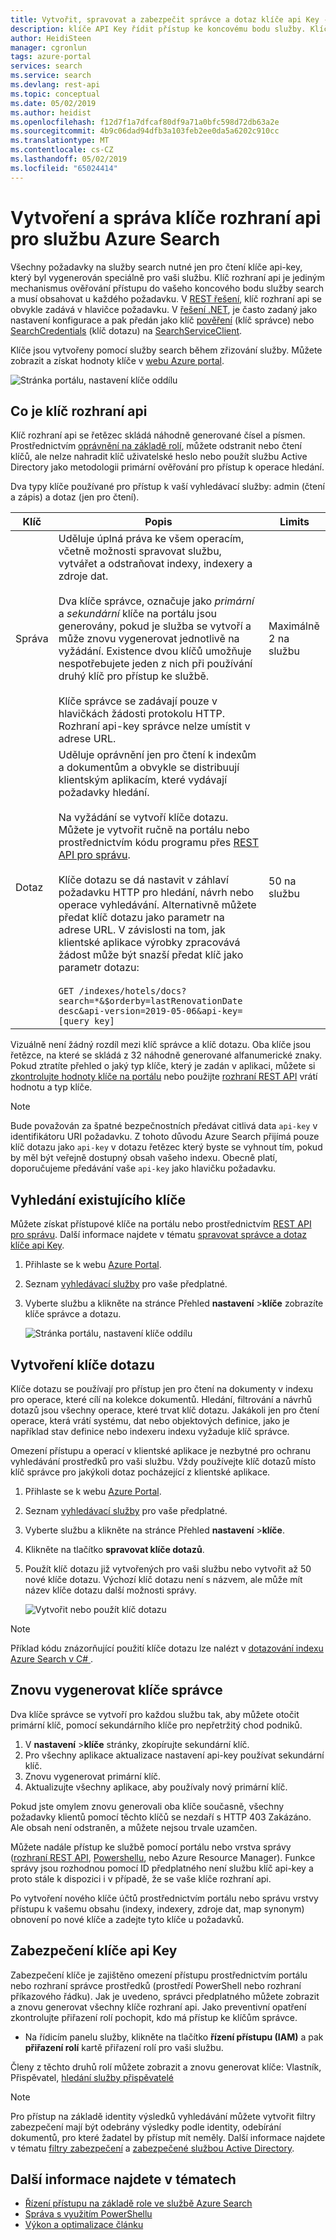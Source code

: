 ```yaml
---
title: Vytvořit, spravovat a zabezpečit správce a dotaz klíče api Key - Azure Search
description: klíče API Key řídit přístup ke koncovému bodu služby. Klíče správce udělují oprávnění k zápisu. Pro přístup jen pro čtení můžete vytvořit klíče dotazu.
author: HeidiSteen
manager: cgronlun
tags: azure-portal
services: search
ms.service: search
ms.devlang: rest-api
ms.topic: conceptual
ms.date: 05/02/2019
ms.author: heidist
ms.openlocfilehash: f12d7f1a7dfcaf80df9a71a0bfc598d72db63a2e
ms.sourcegitcommit: 4b9c06dad94dfb3a103feb2ee0da5a6202c910cc
ms.translationtype: MT
ms.contentlocale: cs-CZ
ms.lasthandoff: 05/02/2019
ms.locfileid: "65024414"
---
```

# <a name="create-and-manage-api-keys-for-an-azure-search-service"></a>Vytvoření a správa klíče rozhraní api pro službu Azure Search

Všechny požadavky na služby search nutné jen pro čtení klíče api-key, který byl vygenerován speciálně pro vaši službu. Klíč rozhraní api je jediným mechanismus ověřování přístupu do vašeho koncového bodu služby search a musí obsahovat u každého požadavku. V [REST řešení](search-get-started-nodejs.md#update-the-configjs-with-your-search-service-url-and-api-key), klíč rozhraní api se obvykle zadává v hlavičce požadavku. V [řešení .NET](search-howto-dotnet-sdk.md#core-scenarios), je často zadaný jako nastavení konfigurace a pak předán jako klíč [pověření](https://docs.microsoft.com/dotnet/api/microsoft.azure.search.searchserviceclient.credentials) (klíč správce) nebo [SearchCredentials](https://docs.microsoft.com/dotnet/api/microsoft.azure.search.searchserviceclient.searchcredentials) (klíč dotazu) na [SearchServiceClient](https://docs.microsoft.com/dotnet/api/microsoft.azure.search.searchserviceclient).

Klíče jsou vytvořeny pomocí služby search během zřizování služby. Můžete zobrazit a získat hodnoty klíče v [webu Azure portal](https://portal.azure.com).

![Stránka portálu, nastavení klíče oddílu](media/search-manage/azure-search-view-keys.png)

## <a name="what-is-an-api-key"></a>Co je klíč rozhraní api

Klíč rozhraní api se řetězec skládá náhodně generované čísel a písmen. Prostřednictvím [oprávnění na základě rolí](search-security-rbac.md), můžete odstranit nebo čtení klíčů, ale nelze nahradit klíč uživatelské heslo nebo použít službu Active Directory jako metodologii primární ověřování pro přístup k operace hledání. 

Dva typy klíče používané pro přístup k vaší vyhledávací služby: admin (čtení a zápis) a dotaz (jen pro čtení).

|Klíč|Popis|Limits|  
|---------|-----------------|------------|  
|Správa|Uděluje úplná práva ke všem operacím, včetně možnosti spravovat službu, vytvářet a odstraňovat indexy, indexery a zdroje dat.<br /><br /> Dva klíče správce, označuje jako *primární* a *sekundární* klíče na portálu jsou generovány, pokud je služba se vytvoří a může znovu vygenerovat jednotlivě na vyžádání. Existence dvou klíčů umožňuje nespotřebujete jeden z nich při používání druhý klíč pro přístup ke službě.<br /><br /> Klíče správce se zadávají pouze v hlavičkách žádosti protokolu HTTP. Rozhraní api-key správce nelze umístit v adrese URL.|Maximálně 2 na službu|  
|Dotaz|Uděluje oprávnění jen pro čtení k indexům a dokumentům a obvykle se distribuují klientským aplikacím, které vydávají požadavky hledání.<br /><br /> Na vyžádání se vytvoří klíče dotazu. Můžete je vytvořit ručně na portálu nebo prostřednictvím kódu programu přes [REST API pro správu](https://docs.microsoft.com/rest/api/searchmanagement/).<br /><br /> Klíče dotazu se dá nastavit v záhlaví požadavku HTTP pro hledání, návrh nebo operace vyhledávání. Alternativně můžete předat klíč dotazu jako parametr na adrese URL. V závislosti na tom, jak klientské aplikace výrobky zpracovává žádost může být snazší předat klíč jako parametr dotazu:<br /><br /> `GET /indexes/hotels/docs?search=*&$orderby=lastRenovationDate desc&api-version=2019-05-06&api-key=[query key]`|50 na službu|  

 Vizuálně není žádný rozdíl mezi klíč správce a klíč dotazu. Oba klíče jsou řetězce, na které se skládá z 32 náhodně generované alfanumerické znaky. Pokud ztratíte přehled o jaký typ klíče, který je zadán v aplikaci, můžete si [zkontrolujte hodnoty klíče na portálu](https://portal.azure.com) nebo použijte [rozhraní REST API](https://docs.microsoft.com/rest/api/searchmanagement/) vrátí hodnotu a typ klíče.  

> [!NOTE]  
>  Bude považován za špatné bezpečnostních předávat citlivá data `api-key` v identifikátoru URI požadavku. Z tohoto důvodu Azure Search přijímá pouze klíč dotazu jako `api-key` v dotazu řetězec který byste se vyhnout tím, pokud by měl být veřejně dostupný obsah vašeho indexu. Obecně platí, doporučujeme předávání vaše `api-key` jako hlavičku požadavku.  

## <a name="find-existing-keys"></a>Vyhledání existujícího klíče

Můžete získat přístupové klíče na portálu nebo prostřednictvím [REST API pro správu](https://docs.microsoft.com/rest/api/searchmanagement/). Další informace najdete v tématu [spravovat správce a dotaz klíče api Key](search-security-api-keys.md).

1. Přihlaste se k webu [Azure Portal](https://portal.azure.com).
2. Seznam [vyhledávací služby](https://portal.azure.com/#blade/HubsExtension/BrowseResourceBlade/resourceType/Microsoft.Search%2FsearchServices) pro vaše předplatné.
3. Vyberte službu a klikněte na stránce Přehled **nastavení** >**klíče** zobrazíte klíče správce a dotazu.

   ![Stránka portálu, nastavení klíče oddílu](media/search-security-overview/settings-keys.png)

## <a name="create-query-keys"></a>Vytvoření klíče dotazu

Klíče dotazu se používají pro přístup jen pro čtení na dokumenty v indexu pro operace, které cílí na kolekce dokumentů. Hledání, filtrování a návrhů dotazů jsou všechny operace, které trvat klíč dotazu. Jakákoli jen pro čtení operace, která vrátí systému, dat nebo objektových definice, jako je například stav definice nebo indexeru indexu vyžaduje klíč správce.

Omezení přístupu a operací v klientské aplikace je nezbytné pro ochranu vyhledávání prostředků pro vaši službu. Vždy používejte klíč dotazů místo klíč správce pro jakýkoli dotaz pocházející z klientské aplikace.

1. Přihlaste se k webu [Azure Portal](https://portal.azure.com).
2. Seznam [vyhledávací služby](https://portal.azure.com/#blade/HubsExtension/BrowseResourceBlade/resourceType/Microsoft.Search%2FsearchServices) pro vaše předplatné.
3. Vyberte službu a klikněte na stránce Přehled **nastavení** >**klíče**.
4. Klikněte na tlačítko **spravovat klíče dotazů**.
5. Použít klíč dotazu již vytvořených pro vaši službu nebo vytvořit až 50 nové klíče dotazu. Výchozí klíč dotazu není s názvem, ale může mít název klíče dotazu další možnosti správy.

   ![Vytvořit nebo použít klíč dotazu](media/search-security-overview/create-query-key.png) 

> [!Note]
> Příklad kódu znázorňující použití klíče dotazu lze nalézt v [dotazování indexu Azure Search v C# ](search-query-dotnet.md).

<a name="regenerate-admin-keys"></a>

## <a name="regenerate-admin-keys"></a>Znovu vygenerovat klíče správce

Dva klíče správce se vytvoří pro každou službu tak, aby můžete otočit primární klíč, pomocí sekundárního klíče pro nepřetržitý chod podniků.

1. V **nastavení** >**klíče** stránky, zkopírujte sekundární klíč.
2. Pro všechny aplikace aktualizace nastavení api-key používat sekundární klíč.
3. Znovu vygenerovat primární klíč.
4. Aktualizujte všechny aplikace, aby používaly nový primární klíč.

Pokud jste omylem znovu generovali oba klíče současně, všechny požadavky klientů pomocí těchto klíčů se nezdaří s HTTP 403 Zakázáno. Ale obsah není odstraněn, a můžete nejsou trvale uzamčen. 

Můžete nadále přístup ke službě pomocí portálu nebo vrstva správy ([rozhraní REST API](https://docs.microsoft.com/rest/api/searchmanagement/), [Powershellu](https://docs.microsoft.com/azure/search/search-manage-powershell), nebo Azure Resource Manager). Funkce správy jsou rozhodnou pomocí ID předplatného není službu klíč api-key a proto stále k dispozici i v případě, že se vaše klíče rozhraní api. 

Po vytvoření nového klíče účtů prostřednictvím portálu nebo správu vrstvy přístupu k vašemu obsahu (indexy, indexery, zdroje dat, map synonym) obnovení po nové klíče a zadejte tyto klíče u požadavků.

## <a name="secure-api-keys"></a>Zabezpečení klíče api Key
Zabezpečení klíče je zajištěno omezení přístupu prostřednictvím portálu nebo rozhraní správce prostředků (prostředí PowerShell nebo rozhraní příkazového řádku). Jak je uvedeno, správci předplatného můžete zobrazit a znovu generovat všechny klíče rozhraní api. Jako preventivní opatření zkontrolujte přiřazení rolí pochopit, kdo má přístup ke klíčům správce.

+ Na řídicím panelu služby, klikněte na tlačítko **řízení přístupu (IAM)** a pak **přiřazení rolí** kartě přiřazení rolí pro vaši službu.

Členy z těchto druhů rolí můžete zobrazit a znovu generovat klíče: Vlastník, Přispěvatel, [hledání služby přispěvatelé](https://docs.microsoft.com/azure/role-based-access-control/built-in-roles#search-service-contributor)

> [!Note]
> Pro přístup na základě identity výsledků vyhledávání můžete vytvořit filtry zabezpečení mají být odebrány výsledky podle identity, odebírání dokumentů, pro které žadatel by přístup mít neměly. Další informace najdete v tématu [filtry zabezpečení](search-security-trimming-for-azure-search.md) a [zabezpečené službou Active Directory](search-security-trimming-for-azure-search-with-aad.md).

## <a name="see-also"></a>Další informace najdete v tématech

+ [Řízení přístupu na základě role ve službě Azure Search](search-security-rbac.md)
+ [Správa s využitím PowerShellu](search-manage-powershell.md) 
+ [Výkon a optimalizace článku](search-performance-optimization.md)